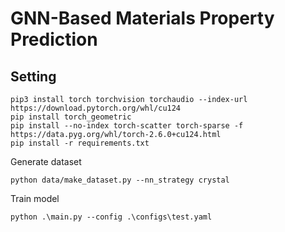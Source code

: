 # GNN-Based Materials Property Prediction

## Setting

```
pip3 install torch torchvision torchaudio --index-url https://download.pytorch.org/whl/cu124
pip install torch_geometric
pip install --no-index torch-scatter torch-sparse -f https://data.pyg.org/whl/torch-2.6.0+cu124.html 
pip install -r requirements.txt
```

Generate dataset
```
python data/make_dataset.py --nn_strategy crystal
```

Train model
```
python .\main.py --config .\configs\test.yaml
```